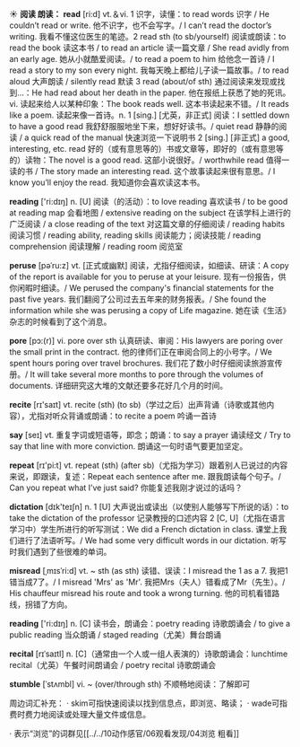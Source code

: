☀ <span class="category">**阅读 朗读：**</span>
<span class="vocabulary">**read**</span> [ri:d] 
<span class="definition">vt.＆vi. 1 识字，读懂：</span>to read words 识字 / He couldn’t read or write. 他不识字，也不会写字。/ I can’t read the doctor’s writing. 我看不懂这位医生的笔迹。<span class="definition">2 read sth (to sb/yourself) 阅读或朗读：</span>to read the book 读这本书 / to read an article 读一篇文章 / She read avidly from an early age. 她从小就酷爱阅读。/ to read a poem to him 给他念一首诗 / I read a story to my son every night. 我每天晚上都给儿子读一篇故事。/ to read aloud 大声朗读 / silently read 默读 <span class="definition">3 read (about/of sth) 通过阅读来发现或找到…：</span>He had read about her death in the paper. 他在报纸上获悉了她的死讯。<span class="definition">vi. 读起来给人以某种印象：</span>The book reads well. 这本书读起来不错。/ It reads like a poem. 读起来像一首诗。<span class="definition">n. 1 [sing.] [尤英，非正式] 阅读：</span>I settled down to have a good read 我舒舒服服地坐下来，想好好读书。/ quiet read 静静的阅读 / a quick read of the manual 快速浏览一下说明书 <span class="definition">2 [sing.] [非正式] a good, interesting, etc. read 好的（或有意思等的）书或文章等，即好的（或有意思等的）读物：</span>The novel is a good read. 这部小说很好。/ worthwhile read 值得一读的书 / The story made an interesting read. 这个故事读起来很有意思。/ I know you’ll enjoy the read. 我知道你会喜欢读这本书。

<span class="vocabulary">**reading**</span> ['ri:dɪŋ] 
<span class="definition">n. [U] 阅读（的活动）：</span>to love reading 喜欢读书 / to be good at reading map 会看地图 / extensive reading on the subject 在该学科上进行的广泛阅读 / a close reading of the text 对这篇文章的仔细阅读 / reading habits 阅读习惯 / reading ability, reading skills 阅读能力；阅读技能 / reading comprehension 阅读理解 / reading room 阅览室
           
<span class="vocabulary">**peruse**</span> [pəˈru:z]
<span class="definition">vt. [正式或幽默] 阅读，尤指仔细阅读，如细读、研读：</span>A copy of the report is available for you to peruse at your leisure. 现有一份报告，供你闲暇时细读。/ We perused the company's financial statements for the past five years. 我们翻阅了公司过去五年来的财务报表。/ She found the information while she was perusing a copy of Life magazine. 她在读《生活》杂志的时候看到了这个消息。
           
<span class="vocabulary">**pore**</span> [pɔ:(r)]
<span class="definition">vi. pore over sth 认真研读、审阅：</span>His lawyers are poring over the small print in the contract. 他的律师们正在审阅合同上的小号字。/ We spent hours poring over travel brochures. 我们花了数小时仔细阅读旅游宣传册。/ It will take several more months to pore through the volumes of documents. 详细研究这大堆的文献还要多花好几个月的时间。

<span class="vocabulary">**recite**</span> [rɪ'saɪt] 
<span class="definition">vt. recite (sth) (to sb)（学过之后）出声背诵（诗歌或其他内容），尤指对听众背诵或朗诵：</span>to recite a poem 吟诵一首诗

<span class="vocabulary">**say**</span> [seɪ] 
<span class="definition">vt. 重复字词或短语等，即念；朗诵：</span>to say a prayer 诵读经文 / Try to say that line with more conviction. 朗诵这一句时语气要更加坚定。

<span class="vocabulary">**repeat**</span> [rɪ'pi:t] 
<span class="definition">vt. repeat (sth) (after sb)（尤指为学习）跟着别人已说过的内容来说，即跟读，复述：</span>Repeat each sentence after me. 跟我朗读每个句子。/ Can you repeat what I’ve just said? 你能复述我刚才说过的话吗？

<span class="vocabulary">**dictation**</span> [dɪk'teɪʃn] 
<span class="definition">n. 1 [U] 大声说出或读出（以使别人能够写下所说的话）：</span>to take the dictation of the professor 记录教授的口述内容 <span class="definition">2 [C, U]（尤指在语言学习中）学生所进行的听写测试：</span>We did a French dictation in class. 课堂上我们进行了法语听写。/ We had some very difficult words in our dictation. 听写时我们遇到了些很难的单词。
           
<span class="vocabulary">**misread**</span> [ˌmɪsˈri:d]
<span class="definition">vt. ~ sth (as sth) 读错、误读：</span>I misread the 1 as a 7. 我把1错当成7了。/ I misread 'Mrs' as 'Mr'. 我把Mrs（夫人）错看成了Mr（先生）。/ His chauffeur misread his route and took a wrong turning. 他的司机看错路线，拐错了方向。

<span class="vocabulary">**reading**</span> ['ri:dɪŋ] 
<span class="definition">n. [C] 读书会，朗诵会：</span>poetry reading 诗歌朗诵会 / to give a public reading 当众朗诵 / staged reading（尤美）舞台朗诵
       
<span class="vocabulary">**recital**</span> [rɪˈsaɪtl]
<span class="definition">n. [C]（通常由一个人或一组人表演的）诗歌朗诵会：</span>lunchtime recital（尤英）午餐时间朗诵会 / poetry recital 诗歌朗诵会

<span class="vocabulary">**stumble**</span> [ˈstʌmbl]
<span class="definition">vi. ~ (over/through sth) 不顺畅地阅读：</span>了解即可

周边词汇补充：
· skim可指快速阅读以找到信息点，即浏览、略读；
· wade可指费时费力地阅读或处理大量文件或信息。

· 表示“浏览”的词群见[[../../10动作感官/06观看发现/04浏览 粗看]]
